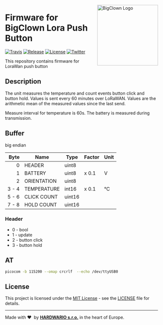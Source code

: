 <a href="https://www.bigclown.com/"><img src="https://bigclown.sirv.com/logo.png" width="200" alt="BigClown Logo" align="right"></a>

# Firmware for BigClown Lora Push Button

[![Travis](https://img.shields.io/travis/bigclownlabs/bcf-lora-push-button/master.svg)](https://travis-ci.org/bigclownlabs/bcf-lora-push-button)
[![Release](https://img.shields.io/github/release/bigclownlabs/bcf-lora-push-button.svg)](https://github.com/bigclownlabs/bcf-lora-push-button/releases)
[![License](https://img.shields.io/github/license/bigclownlabs/bcf-lora-push-button.svg)](https://github.com/bigclownlabs/bcf-lora-push-button/blob/master/LICENSE)
[![Twitter](https://img.shields.io/twitter/follow/BigClownLabs.svg?style=social&label=Follow)](https://twitter.com/BigClownLabs)

This repository contains firmware for LoraWan push button

## Description

The unit measures the temperature and count events button click and button hold.
Values is sent every 60 minutes over LoRaWAN. Values are the arithmetic mean of the measured values since the last send.

Measure interval for temperature is 60s. The battery is measured during transmission.

## Buffer
big endian

| Byte   | Name        | Type   | Factor   | Unit
| -----: | ----------- | ------ | -------- | -------
|      0 | HEADER      | uint8  |          |
|      1 | BATTERY     | uint8  | x 0.1    | V
|      2 | ORIENTATION | uint8  |          |
|  3 - 4 | TEMPERATURE | int16  | x 0.1    | °C
|  5 - 6 | CLICK COUNT | uint16 |          |
|  7 - 8 | HOLD COUNT  | uint16 |          |

### Header

* 0 - bool
* 1 - update
* 2 - button click
* 3 - button hold

## AT

```sh
picocom -b 115200 --omap crcrlf  --echo /dev/ttyUSB0
```

## License

This project is licensed under the [MIT License](https://opensource.org/licenses/MIT/) - see the [LICENSE](LICENSE) file for details.

---

Made with &#x2764;&nbsp; by [**HARDWARIO s.r.o.**](https://www.hardwario.com/) in the heart of Europe.
